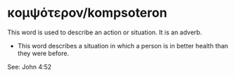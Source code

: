 # κομψότερον/kompsoteron
This word is used to describe an action or situation. It is an adverb.
* This word describes a situation in which a person is in better health than they were before.

See: John 4:52
